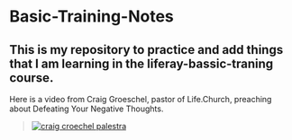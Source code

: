 # Basic-Training-Notes

## This is my repository to practice and add things that I am learning in the liferay-bassic-traning course.

Here is a video from Craig Groeschel, pastor of Life.Church, preaching about Defeating Your Negative Thoughts.
> [![craig croechel palestra](https://user-images.githubusercontent.com/99041740/165531840-a1baf988-0b2a-4226-94e7-efe4311eaa23.jpeg)](https://www.youtube.com/watch?v=CwINTJAaPR0)
